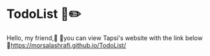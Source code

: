 # TodoList 📒✏️
Hello, my friend,🙂 📍you can view Tapsi's website with the link below 🔗https://morsalashrafi.github.io/TodoList/
